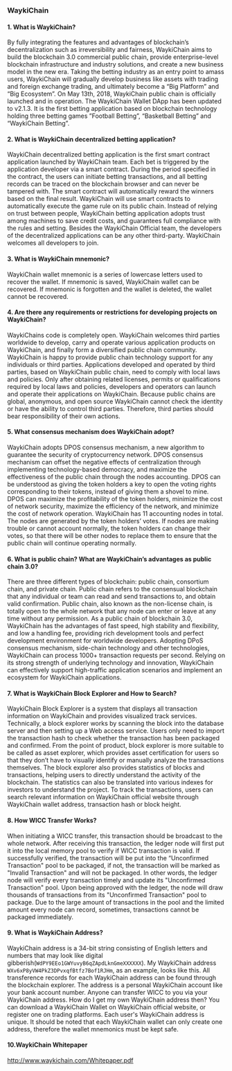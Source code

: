 ### WaykiChain

#### 1. What is WaykiChain?
By fully integrating the features and advantages of blockchain’s decentralization such as irreversibility and fairness, WaykiChain aims to build the blockchain 3.0 commercial public chain, provide enterprise-level blockchain infrastructure and industry solutions, and create a new business model in the new era. Taking the betting industry as an entry point to amass users, WaykiChain will gradually develop business like assets with trading and foreign exchange trading, and ultimately become a “Big Platform” and “Big Ecosystem”. On May 13th, 2018, WaykiChain public chain is officially launched and in operation. The WaykiChain Wallet DApp has been updated to v2.1.3. It is the first betting application based on blockchain technology holding three betting games ”Football Betting”, “Basketball Betting” and “WaykiChain Betting”.

#### 2. What is WaykiChain decentralized betting application?
WaykiChain decentralized betting application is the first smart contract application launched by WaykiChain team. Each bet is triggered by the application developer via a smart contract. During the period specified in the contract, the users can initiate betting transactions, and all betting records can be traced on the blockchain browser and can never be tampered with. The smart contract will automatically reward the winners based on the final result. WaykiChain will use smart contracts to automatically execute the game rule on its public chain. Instead of relying on trust between people, WaykiChain betting application adopts trust among machines to save credit costs, and guarantees full compliance with the rules and setting. Besides the WaykiChain Official team, the developers of the decentralized applications can be any other third-party. WaykiChain welcomes all developers to join.

#### 3. What is WaykiChain mnemonic?
WaykiChain wallet mnemonic is a series of lowercase letters used to recover the wallet. If mnemonic is saved, WaykiChain wallet can be recovered. If mnemonic is forgotten and the wallet is deleted, the wallet cannot be recovered.

#### 4. Are there any requirements or restrictions for developing projects on WaykiChain?
WaykiChains code is completely open. WaykiChain welcomes third parties worldwide to develop, carry and operate various application products on WaykiChain, and finally form a diversified public chain community. WaykiChain is happy to provide public chain technology support for any individuals or third parties. Applications developed and operated by third parties, based on WaykiChain public chain, need to comply with local laws and policies. Only after obtaining related licenses, permits or qualifications required by local laws and policies, developers and operators can launch and operate their applications on WaykiChain. Because public chains are global, anonymous, and open source WaykiChain cannot check the identity or have the ability to control third parties. Therefore, third parties should bear responsibility of their own actions.

#### 5. What consensus mechanism does WaykiChain adopt?
WaykiChain adopts DPOS consensus mechanism, a new algorithm to guarantee the security of cryptocurrency network. DPOS consensus mechanism can offset the negative effects of centralization through implementing technology-based democracy, and maximize the effectiveness of the public chain through the nodes accounting. DPOS can be understood as giving the token holders a key to open the voting rights corresponding to their tokens, instead of giving them a shovel to mine. DPOS can maximize the profitability of the token holders, minimize the cost of network security, maximize the efficiency of the network, and minimize the cost of network operation. WaykiChain has 11 accounting nodes in total. The nodes are generated by the token holders’ votes. If nodes are making trouble or cannot account normally, the token holders can change their votes, so that there will be other nodes to replace them to ensure that the public chain will continue operating normally.

#### 6. What is public chain? What are WaykiChain’s advantages as public chain 3.0?
There are three different types of blockchain: public chain, consortium chain, and private chain. Public chain refers to the consensual blockchain that any individual or team can read and send transactions to, and obtain valid confirmation. Public chain, also known as the non-license chain, is totally open to the whole network that any node can enter or leave at any time without any permission. As a public chain of blockchain 3.0, WaykiChain has the advantages of fast speed, high stability and flexibility, and low a handling fee, providing rich development tools and perfect development environment for worldwide developers. Adopting DPoS consensus mechanism, side-chain technology and other technologies, WaykiChain can process 1000+ transaction requests per second. Relying on its strong strength of underlying technology and innovation, WaykiChain can effectively support high-traffic application scenarios and implement an ecosystem for WaykiChain applications.

#### 7. What is WaykiChain Block Explorer and How to Search?
WaykiChain Block Explorer is a system that displays all transaction information on WaykiChain and provides visualized track services. Technically, a block explorer works by scanning the block into the database server and then setting up a Web access service. Users only need to import the transaction hash to check whether the transaction has been packaged and confirmed. From the point of product, block explorer is more suitable to be called as asset explorer, which provides asset certification for users so that they don’t have to visually identify or manually analyze the transactions themselves. The block explorer also provides statistics of blocks and transactions, helping users to directly understand the activity of the blockchain. The statistics can also be translated into various indexes for investors to understand the project. To track the transactions, users can search relevant information on WaykiChain official website through WaykiChain wallet address, transaction hash or block height.

#### 8. How WICC Transfer Works?
When initiating a WICC transfer, this transaction should be broadcast to the whole network. After receiving this transaction, the ledger node will first put it into the local memory pool to verify if WICC transaction is valid. If successfully verified, the transaction will be put into the “Unconfirmed Transaction" pool to be packaged, if not, the transaction will be marked as "Invalid Transaction" and will not be packaged. In other words, the ledger node will verify every transaction timely and update its "Unconfirmed Transaction" pool. Upon being approved with the ledger, the node will draw thousands of transactions from its "Unconfirmed Transaction" pool to package. Due to the large amount of transactions in the pool and the limited amount every node can record, sometimes, transactions cannot be packaged immediately.

#### 9. What is WaykiChain Address?
WaykiChain address is a 34-bit string consisting of English letters and numbers that may look like digital gibberish(`WdPY9EEo1GWYuvyB6qZApdLknGmeXXXXXX`). My WaykiChain address `WXv6xP8yVW4PkZ3DPvxqfBtfz7Bof1RJHm`, as an example, looks like this. All transference records for each WaykiChain address can be found through the blockchain explorer. The address is a personal WaykiChain account like your bank account number. Anyone can transfer WICC to you via your WaykiChain address. How do I get my own WaykiChain address then? You can download a WaykiChain Wallet on WaykiChain official website, or register one on trading platforms. Each user's WaykiChain address is unique. It should be noted that each WaykiChain wallet can only create one address, therefore the wallet mnemonics must be kept safe.

#### 10.WaykiChain Whitepaper
http://www.waykichain.com/Whitepaper.pdf